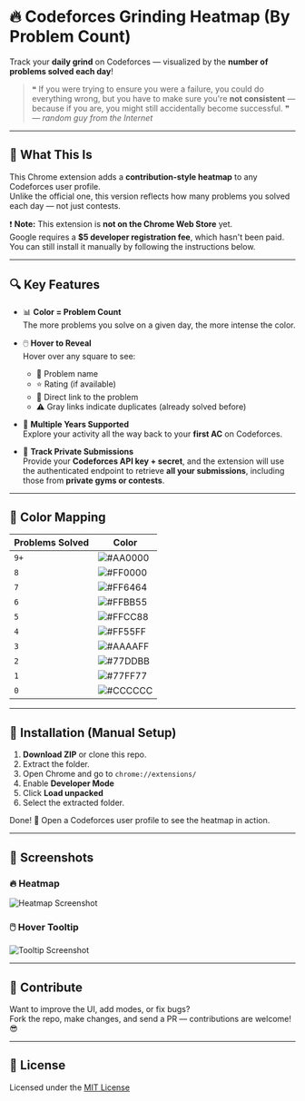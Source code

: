 # 🔥 Codeforces Grinding Heatmap (By Problem Count)

Track your **daily grind** on Codeforces — visualized by the **number of problems solved each day**!

> ❝ If you were trying to ensure you were a failure, you could do everything wrong, but you have to make sure you're **not consistent** — because if you are, you might still accidentally become successful. ❞  
> — *random guy from the Internet*


---

## 🧠 What This Is

This Chrome extension adds a **contribution-style heatmap** to any Codeforces user profile.  
Unlike the official one, this version reflects how many problems you solved each day — not just contests.

❗ **Note:** This extension is **not on the Chrome Web Store** yet.  
Google requires a **$5 developer registration fee**, which hasn't been paid.  
You can still install it manually by following the instructions below.

---

## 🔍 Key Features

- 📊 **Color = Problem Count**  
  The more problems you solve on a given day, the more intense the color.

- 🖱️ **Hover to Reveal**  
  Hover over any square to see:
  - 🧠 Problem name  
  - ⭐ Rating (if available)  
  - 🔗 Direct link to the problem  
  - ⚠️ Gray links indicate duplicates (already solved before)

- 📅 **Multiple Years Supported**  
  Explore your activity all the way back to your **first AC** on Codeforces.

- 🔐 **Track Private Submissions**  
  Provide your **Codeforces API key + secret**, and the extension will use the authenticated endpoint to retrieve **all your submissions**, including those from **private gyms or contests**.

---

## 🌈 Color Mapping

| Problems Solved | Color |
|-----------------|--------|
| `9+`            | ![#AA0000](https://placehold.co/15x15/AA0000/AA0000.png) |
| `8`             | ![#FF0000](https://placehold.co/15x15/FF0000/FF0000.png) |
| `7`             | ![#FF6464](https://placehold.co/15x15/FF6464/FF6464.png) |
| `6`             | ![#FFBB55](https://placehold.co/15x15/FFBB55/FFBB55.png) |
| `5`             | ![#FFCC88](https://placehold.co/15x15/FFCC88/FFCC88.png) |
| `4`             | ![#FF55FF](https://placehold.co/15x15/FF55FF/FF55FF.png) |
| `3`             | ![#AAAAFF](https://placehold.co/15x15/AAAAFF/AAAAFF.png) |
| `2`             | ![#77DDBB](https://placehold.co/15x15/77DDBB/77DDBB.png) |
| `1`             | ![#77FF77](https://placehold.co/15x15/77FF77/77FF77.png) |
| `0`             | ![#CCCCCC](https://placehold.co/15x15/CCCCCC/CCCCCC.png) |

---

## 🚀 Installation (Manual Setup)

1. **Download ZIP** or clone this repo.
2. Extract the folder.
3. Open Chrome and go to `chrome://extensions/`
4. Enable **Developer Mode**
5. Click **Load unpacked**
6. Select the extracted folder.

Done! 🎉 Open a Codeforces user profile to see the heatmap in action.

---

## 📸 Screenshots

### 🔥 Heatmap
![Heatmap Screenshot](https://github.com/user-attachments/assets/6606ce43-dd9e-45bb-8a43-26b25bec6e5f)

### 🖱️ Hover Tooltip
![Tooltip Screenshot](https://github.com/user-attachments/assets/ba2c802e-870a-4ec8-af33-34cfc9a37459)

---

## 🤝 Contribute

Want to improve the UI, add modes, or fix bugs?  
Fork the repo, make changes, and send a PR — contributions are welcome! 😎

---

## 📜 License

Licensed under the [MIT License](./LICENSE)
